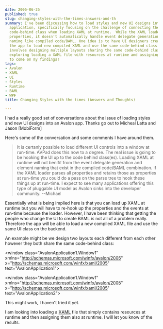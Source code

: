 ```yaml
---
date: 2005-06-25
published: true
slug: changing-styles-with-the-times-answers-and-th
summary: I've been discussing how to load styles and new UI designs into an Avalon
  application, specifically focusing on the challenge of connecting the UI to the
  code-behind class when loading XAML at runtime.  While the XAML loader can parse
  properties, it doesn't automatically handle event delegate generation and element
  naming like compiled code/BAML. One idea is to have UI designers create BAML, allowing
  the app to load new compiled XAML and use the same code-behind class.  Another approach
  involves designing multiple layouts sharing the same code-behind class.  I'm also
  exploring loading a XAML file with resources at runtime and assigning them dynamically.  More
  to come on my findings!
tags:
- Avalon
- XAML
- UI
- Styles
- Runtime
- BAML
- WPF
title: Changing Styles with the times (Answers and Thoughts)

---
```

I had a really good set of conversations about the issue of loading styles and new UI designs into an Avalon app. Thanks go out to Micheal Latta and Jason [MobiForm]<p />Here's some of the conversation and some comments I have around them.<p /><blockquote class="posterous_medium_quote"><p>It is certanly possible to load different UI controls into a window at run-time. AVPad does this now to a degree. The real issue is going to be hooking the UI up to the code behind class(es). Loading XAML at runtime will not benifit from the event delegate generation and element naming that exist in the compiled code/BAML combination. If the XAML loader parses all properties and retains those as properties at run-time you could do a pass on the parse tree to hook these things up at run-time. I expect to see many applications offering this type of pluggable UI model as Avalon sinks into the developer community. --Michael</p></blockquote><p>Essentially what is being implied here is that you can load up XAML at runtime but you will have to re-hook up the properties and the events at run-time because the loader. However, I have been thinking that getting the people who change the UI to create BAML is not all of a problem really. Therefore the app will be able to load a new compiled XAML file and use the same UI class on the backend.</p><p>An example might be we design two layouts each different from each other however they both share the same code-behind class:</p><p>&lt;window class="AvalonApplication1.Window1" xmlns="http://schemas.microsoft.com/winfx/avalon/2005" x="http://schemas.microsoft.com/winfx/xaml/2005" text="AvalonApplication1"&gt;<p />&lt;window class="AvalonApplication1.Window1" xmlns="http://schemas.microsoft.com/winfx/avalon/2005" x="http://schemas.microsoft.com/winfx/xaml/2005" text="AvalonApplication2"&gt; </p><p>This might work, I haven't tried it yet. </p><p>I am looking into loading a <a href="http://www.kinlan.co.uk/2005/06/changing-styles-with-times.html" rel="tag">XAML</a> file that simply contains resources at runtime and then assigning them also at runtime. I will let you know of the results.</p>

